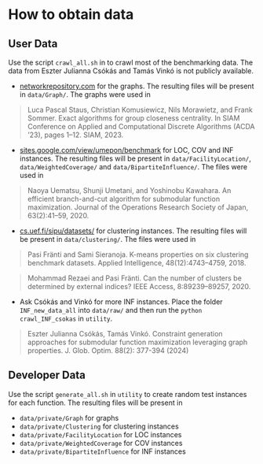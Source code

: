 # How to obtain data

## User Data
Use the script `crawl_all.sh` in to crawl most of the benchmarking data.
The data from Eszter Julianna Csókás and Tamás Vinkó is not publicly available.

- [networkrepository.com](https://networkrepository.com/) for the graphs. The resulting files will be present in `data/Graph/`. The graphs were used in
> Luca Pascal Staus, Christian Komusiewicz, Nils Morawietz, and Frank Sommer.
> Exact algorithms for group closeness centrality.
> In SIAM Conference on Applied and Computational Discrete Algorithms (ACDA ’23), pages 1–12. SIAM, 2023.

- [sites.google.com/view/umepon/benchmark](https://sites.google.com/view/umepon/benchmark) for LOC, COV and INF instances.  The resulting files will be present in `data/FacilityLocation/`, `data/WeightedCoverage/` and `data/BipartiteInfluence/`. The files were used in
> Naoya Uematsu, Shunji Umetani, and Yoshinobu Kawahara.
> An efficient branch-and-cut algorithm for submodular function maximization.
> Journal of the Operations Research Society of Japan, 63(2):41–59, 2020.

- [cs.uef.fi/sipu/datasets/](https://cs.uef.fi/sipu/datasets/) for clustering instances. The resulting files will be present in `data/clustering/`. The files were used in
> Pasi Fränti and Sami Sieranoja.
> K-means properties on six clustering benchmark datasets.
> Applied Intelligence, 48(12):4743–4759, 2018.

> Mohammad Rezaei and Pasi Fränti.
> Can the number of clusters be determined by external indices?
> IEEE Access, 8:89239–89257, 2020.

- Ask Csókás and Vinkó for more INF instances. Place the folder `INF_new_data_all` into `data/raw/` and then run the `python crawl_INF_csokas` in `utility`.
> Eszter Julianna Csókás, Tamás Vinkó.
> Constraint generation approaches for submodular function maximization leveraging graph properties.
> J. Glob. Optim. 88(2): 377-394 (2024)

## Developer Data
Use the script `generate_all.sh`  in `utility` to create random test instances for each function.
The resulting files will be present in
- `data/private/Graph` for graphs
- `data/private/Clustering` for clustering instances
- `data/private/FacilityLocation` for LOC instances
- `data/private/WeightedCoverage` for COV instances
- `data/private/BipartiteInfluence` for INF instances